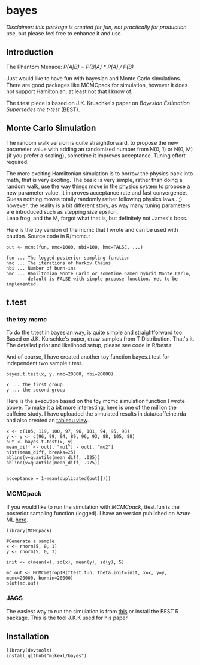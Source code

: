 # bayes

*Disclaimer:* _this package is created for fun, not practically for production use_, but please feel free to enhance it and use.


## Introduction
The Phantom Menace: _P(A|B) = P(B|A) * P(A) / P(B)_  

Just would like to have fun with bayesian and Monte Carlo simulations. There are good packages like MCMCpack for simulation, however it does not support Hamiltonian, at least not that I know of.

The t.test piece is based on J.K. Kruschke's paper on _Bayesian Estimation Supersedes the t-test_ (BEST).

## Monte Carlo Simulation

The random walk version is quite straightforward,
to propose the new parameter value with adding an randomized number from N(0, 1) or
N(0, M) {if you prefer a scaling}, sometime it improves acceptance.
Tuning effort required.

The more exciting Hamiltonian simulation is to borrow the physics back into math,
that is very exciting. The basic is very simple, rather than doing a random walk,
use the way things move in the physics system to propose a new parameter value.
It improves acceptance rate and fast convergence. Guess nothing moves totally
randomly rather following physics laws.. ;) however, the reality is a bit different
story, as way many tuning parameters are introduced such as stepping size epsilon,  
Leap frog, and the M, forgot what that is, but definitely not James's boss.

Here is the toy version of the mcmc that I wrote and can be used with caution.
Source code in R/mcmc.r
```
out <- mcmc(fun, nmc=1000, nbi=100, hmc=FALSE, ...)

fun ... The logged posterior sampling function
nmc ... The iterations of Markov Chains
nbi ... Number of burn-ins
hmc ... Hamiltonian Monte Carlo or sometime named hybrid Monte Carlo,   
        default is FALSE with simple propose function. Yet to be implemented.

```


## t.test
### the toy mcmc
To do the t.test in bayesian way, is quite simple and straightforward too.
Based on J.K. Kurschke's paper, draw samples from T Distribution. That's it.
The detailed prior and likelihood setup, please see code in R/best.r

And of course, I have created another toy function bayes.t.test
for independent two sample t.test.
```
bayes.t.test(x, y, nmc=20000, nbi=20000)

x ... the first group
y ... the second group

```

Here is the execution based on the toy mcmc simulation function I wrote above.
To make it a bit more interesting, [here][3] is one of the million the caffeine study.
I have uploaded the simulated results in data/caffeine.rda and also created an [tableau view][4].

```
x <- c(105, 119, 100, 97, 96, 101, 94, 95, 98)
y <- y <- c(96, 99, 94, 89, 96, 93, 88, 105, 88)
out <- bayes.t.test(x, y)
mean_diff <- out[, "mu1"] - out[, "mu2"]
hist(mean_diff, breaks=25)
abline(v=quantile(mean_diff, .025))
abline(v=quantile(mean_diff, .975))


acceptance = 1-mean(duplicated(out[])))
```

### MCMCpack
If you would like to run the simulation with *MCMCpack*,
ttest.fun is the posterior sampling function (logged).
I have an version published on Azure ML [here][1].

```
library(MCMCpack)

#Generate a sample
x <- rnorm(5, 0, 1)
y <- rnorm(5, 0, 3)

init <- c(mean(x), sd(x), mean(y), sd(y), 5)

mc.out <- MCMCmetrop1R(ttest.fun, theta.init=init, x=x, y=y, mcmc=20000, burnin=20000)
plot(mc.out)
```

### JAGS

The easiest way to run the simulation is from [this][2] or install the BEST R package.
This is the tool J.K.K used for his paper.

## Installation

```
library(devtools)
install_github("mikexl/bayes")
```



[1]: https://gallery.cortanaanalytics.com/Experiment/dcf16dbf200c4d4b88d091b642fb7770
[2]: http://www.sumsar.net/best_online/
[3]: http://learntech.uwe.ac.uk/da/Default.aspx?pageid=1438
[4]: https://public.tableau.com/profile/spock/
